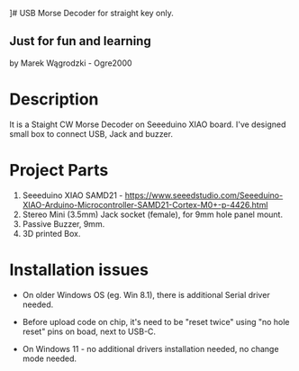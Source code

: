 ]# USB Morse Decoder for straight key only.
## Just for fun and learning

by
Marek Wągrodzki - Ogre2000

# Description
It is a Staight CW Morse Decoder on Seeeduino XIAO board.
I've designed small box to connect USB, Jack and buzzer.

# Project Parts
1. Seeeduino XIAO SAMD21 - https://www.seeedstudio.com/Seeeduino-XIAO-Arduino-Microcontroller-SAMD21-Cortex-M0+-p-4426.html
2. Stereo Mini (3.5mm) Jack socket (female), for 9mm hole panel mount.
3. Passive Buzzer, 9mm.
4. 3D printed Box.

# Installation issues
- On older Windows OS (eg. Win 8.1), there is additional Serial driver needed.
- Before upload code on chip, it's need to be "reset twice" using "no hole reset" pins on boad, next to USB-C.

- On Windows 11 - no additional drivers installation needed, no change mode needed.
